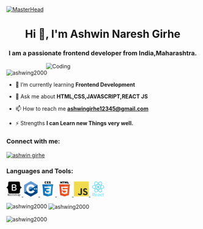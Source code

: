 [![MasterHead](https://user-images.githubusercontent.com/95478989/198955082-6e78ebb5-e1e4-49f9-8d32-6e5af3984dcd.gif)](https://ashwing2000.io)
<h1 align="center">Hi 👋, I'm Ashwin Naresh Girhe</h1>
<h3 align="center">I am a passionate frontend developer from India,Maharashtra.</h3>
<img align="right" alt="Coding" width="400" src="https://camo.githubusercontent.com/8bf6f6d78abc81fcf9c49f10649423e73ea44bc248e83aaae8759d401c829a84/68747470733a2f2f70687973696373677572756b756c2e66696c65732e776f726470726573732e636f6d2f323031392f30322f6368617261637465722d312e676966">

<p align="left"> <img src="https://komarev.com/ghpvc/?username=ashwing2000&label=Profile%20views&color=0e75b6&style=flat" alt="ashwing2000" /> </p>

- 🌱 I’m currently learning **Frontend Development**

- 💬 Ask me about **HTML,CSS,JAVASCRIPT,REACT JS**

- 📫 How to reach me **ashwingirhe12345@gmail.com**

- ⚡ Strengths **I can Learn new Things very well.**

<h3 align="left">Connect with me:</h3>
<p align="left">
<a href="https://linkedin.com/in/ashwin girhe" target="blank"><img align="center" src="https://raw.githubusercontent.com/rahuldkjain/github-profile-readme-generator/master/src/images/icons/Social/linked-in-alt.svg" alt="ashwin girhe" height="30" width="40" /></a>
</p>

<h3 align="left">Languages and Tools:</h3>
<p align="left"> <a href="https://getbootstrap.com" target="_blank" rel="noreferrer"> <img src="https://raw.githubusercontent.com/devicons/devicon/master/icons/bootstrap/bootstrap-plain-wordmark.svg" alt="bootstrap" width="40" height="40"/> </a> <a href="https://www.w3schools.com/cpp/" target="_blank" rel="noreferrer"> <img src="https://raw.githubusercontent.com/devicons/devicon/master/icons/cplusplus/cplusplus-original.svg" alt="cplusplus" width="40" height="40"/> </a> <a href="https://www.w3schools.com/css/" target="_blank" rel="noreferrer"> <img src="https://raw.githubusercontent.com/devicons/devicon/master/icons/css3/css3-original-wordmark.svg" alt="css3" width="40" height="40"/> </a> <a href="https://www.w3.org/html/" target="_blank" rel="noreferrer"> <img src="https://raw.githubusercontent.com/devicons/devicon/master/icons/html5/html5-original-wordmark.svg" alt="html5" width="40" height="40"/> </a> <a href="https://developer.mozilla.org/en-US/docs/Web/JavaScript" target="_blank" rel="noreferrer"> <img src="https://raw.githubusercontent.com/devicons/devicon/master/icons/javascript/javascript-original.svg" alt="javascript" width="40" height="40"/> </a> <a href="https://reactjs.org/" target="_blank" rel="noreferrer"> <img src="https://raw.githubusercontent.com/devicons/devicon/master/icons/react/react-original-wordmark.svg" alt="react" width="40" height="40"/> </a> </p>

<p><img align="left" src="https://github-readme-stats.vercel.app/api/top-langs?username=ashwing2000&show_icons=true&locale=en&layout=compact" alt="ashwing2000" /></p>

<p>&nbsp;<img align="center" src="https://github-readme-stats.vercel.app/api?username=ashwing2000&show_icons=true&locale=en" alt="ashwing2000" /></p>

<p><img align="center" src="https://github-readme-streak-stats.herokuapp.com/?user=ashwing2000&" alt="ashwing2000" /></p>
